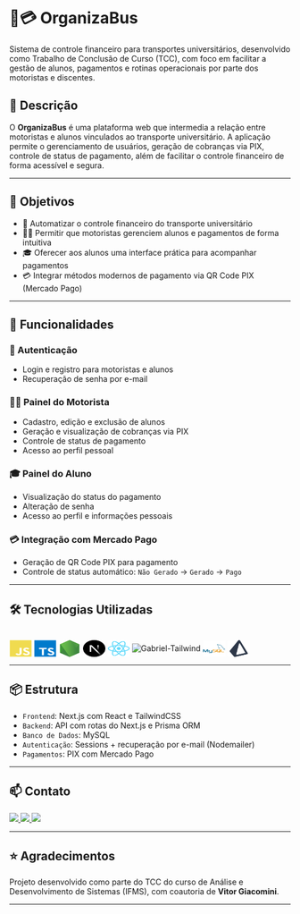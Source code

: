 # 🚌💳 OrganizaBus

Sistema de controle financeiro para transportes universitários, desenvolvido como Trabalho de Conclusão de Curso (TCC), com foco em facilitar a gestão de alunos, pagamentos e rotinas operacionais por parte dos motoristas e discentes.

## 📌 Descrição

O **OrganizaBus** é uma plataforma web que intermedia a relação entre motoristas e alunos vinculados ao transporte universitário. A aplicação permite o gerenciamento de usuários, geração de cobranças via PIX, controle de status de pagamento, além de facilitar o controle financeiro de forma acessível e segura.

---

## 🎯 Objetivos

- 🔄 Automatizar o controle financeiro do transporte universitário
- 👨‍✈️ Permitir que motoristas gerenciem alunos e pagamentos de forma intuitiva
- 🎓 Oferecer aos alunos uma interface prática para acompanhar pagamentos
- 💳 Integrar métodos modernos de pagamento via QR Code PIX (Mercado Pago)

---

## 🚀 Funcionalidades

### 🔐 Autenticação
- Login e registro para motoristas e alunos
- Recuperação de senha por e-mail

### 👨‍✈️ Painel do Motorista
- Cadastro, edição e exclusão de alunos
- Geração e visualização de cobranças via PIX
- Controle de status de pagamento
- Acesso ao perfil pessoal

### 🎓 Painel do Aluno
- Visualização do status do pagamento
- Alteração de senha
- Acesso ao perfil e informações pessoais

### 💳 Integração com Mercado Pago
- Geração de QR Code PIX para pagamento
- Controle de status automático: `Não Gerado` → `Gerado` → `Pago`

---

## 🛠️ Tecnologias Utilizadas

<div style="display: inline_block"><br>
  <img align="center" alt="Gabriel-Js" height="30" width="40" src="https://raw.githubusercontent.com/devicons/devicon/master/icons/javascript/javascript-plain.svg">
  <img align="center" alt="Gabriel-Ts" height="30" width="40" src="https://raw.githubusercontent.com/devicons/devicon/master/icons/typescript/typescript-plain.svg">
  <img align="center" alt="Gabriel-Node" height="30" width="40" src="https://raw.githubusercontent.com/devicons/devicon/master/icons/nodejs/nodejs-original.svg">
  <img align="center" alt="Gabriel-Next" height="30" width="40" src="https://raw.githubusercontent.com/devicons/devicon/master/icons/nextjs/nextjs-original.svg">
  <img align="center" alt="Gabriel-React" height="30" width="40" src="https://raw.githubusercontent.com/devicons/devicon/master/icons/react/react-original.svg">
  <img align="center" alt="Gabriel-Tailwind" height="30" width="40" src="https://www.vectorlogo.zone/logos/tailwindcss/tailwindcss-icon.svg">
  <img align="center" alt="Gabriel-MySQL" height="30" width="40" src="https://raw.githubusercontent.com/devicons/devicon/master/icons/mysql/mysql-original-wordmark.svg">
  <img align="center" alt="Gabriel-Prisma" height="30" width="40" src="https://raw.githubusercontent.com/devicons/devicon/master/icons/prisma/prisma-original.svg">
</div>

---

## 📦 Estrutura

- `Frontend`: Next.js com React e TailwindCSS  
- `Backend`: API com rotas do Next.js e Prisma ORM  
- `Banco de Dados`: MySQL  
- `Autenticação`: Sessions + recuperação por e-mail (Nodemailer)  
- `Pagamentos`: PIX com Mercado Pago  

---

## 📫 Contato

<div>
  <a href="https://www.instagram.com/gabriel_inacio07/" target="_blank">
    <img src="https://img.shields.io/badge/-Instagram-%23E4405F?style=for-the-badge&logo=instagram&logoColor=white" target="_blank">
  </a>
  <a href="https://www.linkedin.com/in/gabriel-in%C3%A1cio-b2b968253/" target="_blank">
    <img src="https://img.shields.io/badge/-LinkedIn-%230077B5?style=for-the-badge&logo=linkedin&logoColor=white" target="_blank">
  </a>
  <a href="mailto:inaciogabriell89@gmail.com" target="_blank">
    <img src="https://img.shields.io/badge/-Gmail-%23333?style=for-the-badge&logo=gmail&logoColor=white" target="_blank">
  </a>
</div>

---

## ⭐ Agradecimentos

Projeto desenvolvido como parte do TCC do curso de Análise e Desenvolvimento de Sistemas (IFMS), com coautoria de **Vitor Giacomini**.

---

